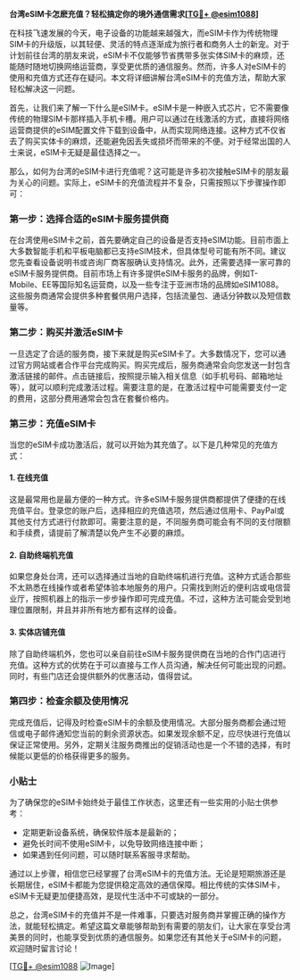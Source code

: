 **台湾eSIM卡怎麽充值？轻松搞定你的境外通信需求[[TG💪+ @esim1088](https://t.me/s/esim1088)]**

在科技飞速发展的今天，电子设备的功能越来越强大，而eSIM卡作为传统物理SIM卡的升级版，以其轻便、灵活的特点逐渐成为旅行者和商务人士的新宠。对于计划前往台湾的朋友来说，eSIM卡不仅能够节省携带多张实体SIM卡的麻烦，还能随时随地切换网络运营商，享受更优质的通信服务。然而，许多人对eSIM卡的使用和充值方式还存在疑问。本文将详细讲解台湾eSIM卡的充值方法，帮助大家轻松解决这一问题。

首先，让我们来了解一下什么是eSIM卡。eSIM卡是一种嵌入式芯片，它不需要像传统的物理SIM卡那样插入手机卡槽。用户可以通过在线激活的方式，直接将网络运营商提供的eSIM配置文件下载到设备中，从而实现网络连接。这种方式不仅省去了购买实体卡的麻烦，还能避免因丢失或损坏而带来的不便。对于经常出国的人士来说，eSIM卡无疑是最佳选择之一。

那么，如何为台湾的eSIM卡进行充值呢？这可能是许多初次接触eSIM卡的朋友最为关心的问题。实际上，eSIM卡的充值流程并不复杂，只需按照以下步骤操作即可：

### **第一步：选择合适的eSIM卡服务提供商**
在台湾使用eSIM卡之前，首先要确定自己的设备是否支持eSIM功能。目前市面上大多数智能手机和平板电脑都已支持eSIM技术，但具体型号可能有所不同。建议您先查看设备说明书或咨询厂商客服确认支持情况。此外，还需要选择一家可靠的eSIM卡服务提供商。目前市场上有许多提供eSIM卡服务的品牌，例如T-Mobile、EE等国际知名运营商，以及一些专注于亚洲市场的品牌如eSIM1088。这些服务商通常会提供多种套餐供用户选择，包括流量包、通话分钟数以及短信数量等。

### **第二步：购买并激活eSIM卡**
一旦选定了合适的服务商，接下来就是购买eSIM卡了。大多数情况下，您可以通过官方网站或者合作平台完成购买。购买完成后，服务商通常会向您发送一封包含激活链接的邮件。点击链接后，按照提示输入相关信息（如手机号码、邮箱地址等），就可以顺利完成激活过程。需要注意的是，在激活过程中可能需要支付一定的费用，这部分费用通常会包含在套餐价格内。

### **第三步：充值eSIM卡**
当您的eSIM卡成功激活后，就可以开始为其充值了。以下是几种常见的充值方式：

#### **1. 在线充值**
这是最常用也是最方便的一种方式。许多eSIM卡服务提供商都提供了便捷的在线充值平台。登录您的账户后，选择相应的充值选项，然后通过信用卡、PayPal或其他支付方式进行付款即可。需要注意的是，不同服务商可能会有不同的支付限额和手续费，请提前了解清楚以免产生不必要的麻烦。

#### **2. 自助终端机充值**
如果您身处台湾，还可以选择通过当地的自助终端机进行充值。这种方式适合那些不太熟悉在线操作或者希望体验本地服务的用户。只需找到附近的便利店或电信营业厅，按照机器上的指示一步步操作即可完成充值。不过，这种方法可能会受到地理位置限制，并且并非所有地方都有这样的设备。

#### **3. 实体店铺充值**
除了自助终端机外，您也可以亲自前往eSIM卡服务提供商在当地的合作门店进行充值。这种方式的优势在于可以直接与工作人员沟通，解决任何可能出现的问题。同时，有些门店还会提供额外的优惠活动，值得尝试。

### **第四步：检查余额及使用情况**
完成充值后，记得及时检查eSIM卡的余额及使用情况。大部分服务商都会通过短信或电子邮件通知您当前的剩余资源状态。如果发现余额不足，应尽快进行充值以保证正常使用。另外，定期关注服务商推出的促销活动也是一个不错的选择，有时候能以更低的价格获得更多的服务。

### **小贴士**
为了确保您的eSIM卡始终处于最佳工作状态，这里还有一些实用的小贴士供参考：
- 定期更新设备系统，确保软件版本是最新的；
- 避免长时间不使用eSIM卡，以免导致网络连接中断；
- 如果遇到任何问题，可以随时联系客服寻求帮助。

通过以上步骤，相信您已经掌握了台湾eSIM卡的充值方法。无论是短期旅游还是长期居住，eSIM卡都能为您提供稳定高效的通信保障。相比传统的实体SIM卡，eSIM卡无疑更加便捷高效，是现代生活中不可或缺的一部分。

总之，台湾eSIM卡的充值并不是一件难事，只要选对服务商并掌握正确的操作方法，就能轻松搞定。希望这篇文章能够帮助到有需要的朋友们，让大家在享受台湾美景的同时，也能享受到优质的通信服务。如果您还有其他关于eSIM卡的问题，欢迎随时留言讨论！

[[TG💪+ @esim1088](https://t.me/s/esim1088) ![Image](https://i.postimg.cc/4NQfJmqS/Snipaste-2025-05-13-00-14-12.png)]